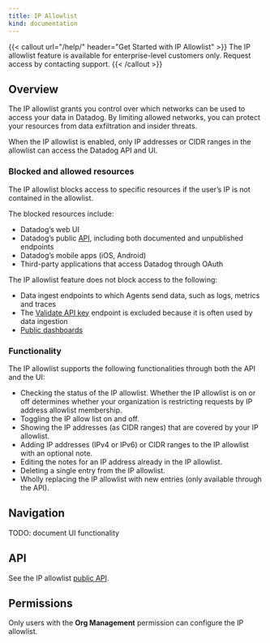 ```yaml
---
title: IP Allowlist
kind: documentation
---
```


{{< callout url="/help/" header="Get Started with IP Allowlist" >}}
The IP allowlist feature is available for enterprise-level customers only. Request access by contacting support.
{{< /callout >}}

## Overview

The IP allowlist grants you control over which networks can be used to access your data in Datadog. By limiting allowed networks, you can protect your resources from data exfiltration and insider threats.

When the IP allowlist is enabled, only IP addresses or CIDR ranges in the allowlist can access the Datadog API and UI. 

### Blocked and allowed resources

The IP allowlist blocks access to specific resources if the user’s IP is not contained in the allowlist. 

The blocked resources include:
- Datadog’s web UI
- Datadog’s public [API][1], including both documented and unpublished endpoints
- Datadog’s mobile apps (iOS, Android)
- Third-party applications that access Datadog through OAuth

The IP allowlist feature does not block access to the following:
- Data ingest endpoints to which Agents send data, such as logs, metrics and traces
- The [Validate API key][2] endpoint is excluded because it is often used by data ingestion
- [Public dashboards][3]

### Functionality

The IP allowlist supports the following functionalities through both the API and the UI:
- Checking the status of the IP allowlist. Whether the IP allowlist is on or off determines whether your organization is restricting requests by IP address allowlist membership.
- Toggling the IP allow list on and off.
- Showing the IP addresses (as CIDR ranges) that are covered by your IP allowlist.
- Adding IP addresses (IPv4 or IPv6) or CIDR ranges to the IP allowlist with an optional note.
- Editing the notes for an IP address already in the IP allowlist.
- Deleting a single entry from the IP allowlist.
- Wholly replacing the IP allowlist with new entries (only available through the API).

## Navigation

TODO: document UI functionality

## API

See the IP allowlist [public API][2].

## Permissions

Only users with the **Org Management** permission can configure the IP allowlist.

[1]: /api/latest/
[2]: /api/latest/authentication/#validate-api-key
[3]: /dashboards/sharing/
